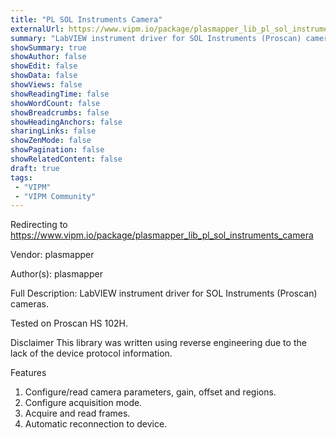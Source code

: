 ```yaml
---
title: "PL SOL Instruments Camera"
externalUrl: https://www.vipm.io/package/plasmapper_lib_pl_sol_instruments_camera
summary: "LabVIEW instrument driver for SOL Instruments (Proscan) cameras."
showSummary: true
showAuthor: false
showEdit: false
showData: false
showViews: false
showReadingTime: false
showWordCount: false
showBreadcrumbs: false
showHeadingAnchors: false
sharingLinks: false
showZenMode: false
showPagination: false
showRelatedContent: false
draft: true
tags:
 - "VIPM"
 - "VIPM Community"
---
```


Redirecting to https://www.vipm.io/package/plasmapper_lib_pl_sol_instruments_camera

Vendor: plasmapper

Author(s): plasmapper
 
Full Description:
LabVIEW instrument driver for SOL Instruments (Proscan) cameras.

Tested on Proscan HS 102H.

Disclaimer
This library was written using reverse engineering due to the lack of the device protocol information.

Features
1. Configure/read camera parameters, gain, offset and regions.
2. Configure acquisition mode.
3. Acquire and read frames.
4. Automatic reconnection to device.